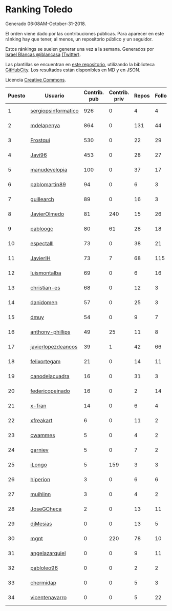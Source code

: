 # Ranking Toledo

Generado 06:08AM-October-31-2018.

El orden viene dado por las contribuciones públicas. Para aparecer en este ránking hay que tener, al menos, un repositorio público y un seguidor.

Estos ránkings se suelen generar una vez a la semana. Generados por [Israel Blancas @iblancasa](https://github.com/iblancasa/) [(Twitter)](https://twitter.com/iblancasa).

Las plantillas se encuentran en [este repositorio](https://github.com/iblancasa/GH-Spanish-Ranking), utilizando la biblioteca [GitHubCity](https://github.com/iblancasa/GitHubCity). Los resultados están disponibles en MD y en JSON.

Licencia [Creative Commons](https://creativecommons.org/licenses/by/4.0/).

| Puesto   |  Usuario  | Contrib. pub | Contrib. priv |Repos| Followers | Desde |  Avatar  |
|----------|-----------|--------------|---------------|-----|-----------|-------|----------|
|1|[sergiopsinformatico](https://github.com/sergiopsinformatico)|926|0|4|4|2016-10-10|![sergiopsinformatico]()|
|2|[mdelapenya](https://github.com/mdelapenya)|864|0|131|44|2011-08-01|![mdelapenya]()|
|3|[Frostqui](https://github.com/Frostqui)|530|0|22|29|2014-12-06|![Frostqui]()|
|4|[Javi96](https://github.com/Javi96)|453|0|28|27|2016-05-01|![Javi96]()|
|5|[manudevelopia](https://github.com/manudevelopia)|100|0|37|17|2008-12-28|![manudevelopia]()|
|6|[pablomartin89](https://github.com/pablomartin89)|94|0|6|3|2015-12-30|![pablomartin89]()|
|7|[guillearch](https://github.com/guillearch)|89|0|16|3|2017-03-28|![guillearch]()|
|8|[JavierOlmedo](https://github.com/JavierOlmedo)|81|240|15|26|2015-11-18|![JavierOlmedo]()|
|9|[pabloogc](https://github.com/pabloogc)|80|61|28|18|2011-10-16|![pabloogc]()|
|10|[espectalll](https://github.com/espectalll)|73|0|38|21|2012-09-30|![espectalll]()|
|11|[JavierIH](https://github.com/JavierIH)|73|7|68|115|2013-08-03|![JavierIH]()|
|12|[luismontalba](https://github.com/luismontalba)|69|0|6|16|2013-11-13|![luismontalba]()|
|13|[christian-es](https://github.com/christian-es)|68|0|12|3|2014-07-12|![christian-es]()|
|14|[danidomen](https://github.com/danidomen)|57|0|25|3|2013-11-21|![danidomen]()|
|15|[dmuy](https://github.com/dmuy)|54|0|9|7|2014-09-19|![dmuy]()|
|16|[anthony-phillips](https://github.com/anthony-phillips)|49|25|11|8|2015-09-04|![anthony-phillips]()|
|17|[javierlopezdeancos](https://github.com/javierlopezdeancos)|39|1|42|66|2011-11-17|![javierlopezdeancos]()|
|18|[felixortegam](https://github.com/felixortegam)|21|0|14|11|2013-06-14|![felixortegam]()|
|19|[canodelacuadra](https://github.com/canodelacuadra)|16|0|31|3|2013-07-14|![canodelacuadra]()|
|20|[federicopeinado](https://github.com/federicopeinado)|16|0|2|14|2013-11-13|![federicopeinado]()|
|21|[x-fran](https://github.com/x-fran)|14|0|6|4|2013-01-04|![x-fran]()|
|22|[xfreakart](https://github.com/xfreakart)|6|0|11|2|2013-04-17|![xfreakart]()|
|23|[cwammes](https://github.com/cwammes)|5|0|4|2|2014-03-18|![cwammes]()|
|24|[garniev](https://github.com/garniev)|5|0|7|2|2014-12-09|![garniev]()|
|25|[iLongo](https://github.com/iLongo)|5|159|3|3|2016-03-01|![iLongo]()|
|26|[hiperion](https://github.com/hiperion)|3|0|6|6|2010-08-10|![hiperion]()|
|27|[muihlinn](https://github.com/muihlinn)|3|0|4|2|2014-04-04|![muihlinn]()|
|28|[JoseGCheca](https://github.com/JoseGCheca)|2|0|13|11|2014-02-05|![JoseGCheca]()|
|29|[djMesias](https://github.com/djMesias)|0|0|13|5|2011-09-17|![djMesias]()|
|30|[mgnt](https://github.com/mgnt)|0|220|78|10|2013-03-13|![mgnt]()|
|31|[angelazarquiel](https://github.com/angelazarquiel)|0|0|9|11|2013-10-07|![angelazarquiel]()|
|32|[pabloleo96](https://github.com/pabloleo96)|0|0|2|2|2016-03-07|![pabloleo96]()|
|33|[chermidap](https://github.com/chermidap)|0|0|5|3|2015-11-26|![chermidap]()|
|34|[vicentenavarro](https://github.com/vicentenavarro)|0|0|5|22|2017-02-13|![vicentenavarro]()|
